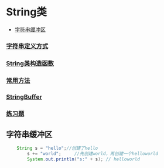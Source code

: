 # String类
  - [字符串缓冲区](#字符串缓冲区)
### [字符串定义方式](https://github.com/WhCannon/JavaSE/blob/master/String/定义方式.MD)
### [String类构造函数](https://github.com/WhCannon/JavaSE/blob/master/String/构造函数.MD)
### [常用方法](https://github.com/WhCannon/JavaSE/blob/master/String/常用方法.MD)
### [StringBuffer](https://github.com/WhCannon/JavaSE/blob/master/String/StringBuffer.MD)
### [练习题](https://github.com/WhCannon/JavaSE/blob/master/String/练习题.MD)



## 字符串缓冲区
```java
    String s = "hello";//创建了hello
		s += "world";     //先创建world，再创建一个helloworld
		System.out.println("s:" + s); // helloworld
```
